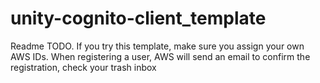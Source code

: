 # unity-cognito-client_template

Readme TODO. If you try this template, make sure you assign your own AWS IDs. When registering a user, AWS will send an email to confirm the registration, check your trash inbox
